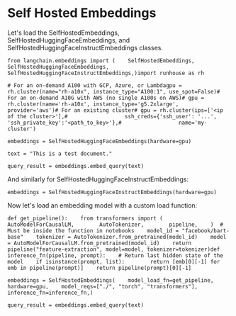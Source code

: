 Self Hosted Embeddings
======================

Let's load the SelfHostedEmbeddings, SelfHostedHuggingFaceEmbeddings, and SelfHostedHuggingFaceInstructEmbeddings classes.

    from langchain.embeddings import (    SelfHostedEmbeddings,    SelfHostedHuggingFaceEmbeddings,    SelfHostedHuggingFaceInstructEmbeddings,)import runhouse as rh

    # For an on-demand A100 with GCP, Azure, or Lambdagpu = rh.cluster(name="rh-a10x", instance_type="A100:1", use_spot=False)# For an on-demand A10G with AWS (no single A100s on AWS)# gpu = rh.cluster(name='rh-a10x', instance_type='g5.2xlarge', provider='aws')# For an existing cluster# gpu = rh.cluster(ips=['<ip of the cluster>'],#                  ssh_creds={'ssh_user': '...', 'ssh_private_key':'<path_to_key>'},#                  name='my-cluster')

    embeddings = SelfHostedHuggingFaceEmbeddings(hardware=gpu)

    text = "This is a test document."

    query_result = embeddings.embed_query(text)

And similarly for SelfHostedHuggingFaceInstructEmbeddings:

    embeddings = SelfHostedHuggingFaceInstructEmbeddings(hardware=gpu)

Now let's load an embedding model with a custom load function:

    def get_pipeline():    from transformers import (        AutoModelForCausalLM,        AutoTokenizer,        pipeline,    )  # Must be inside the function in notebooks    model_id = "facebook/bart-base"    tokenizer = AutoTokenizer.from_pretrained(model_id)    model = AutoModelForCausalLM.from_pretrained(model_id)    return pipeline("feature-extraction", model=model, tokenizer=tokenizer)def inference_fn(pipeline, prompt):    # Return last hidden state of the model    if isinstance(prompt, list):        return [emb[0][-1] for emb in pipeline(prompt)]    return pipeline(prompt)[0][-1]

    embeddings = SelfHostedEmbeddings(    model_load_fn=get_pipeline,    hardware=gpu,    model_reqs=["./", "torch", "transformers"],    inference_fn=inference_fn,)

    query_result = embeddings.embed_query(text)